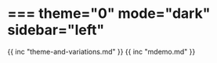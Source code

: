 ===
theme="0"
mode="dark"
sidebar="left"
===
{{ inc "theme-and-variations.md" }}
{{ inc "mdemo.md" }}
